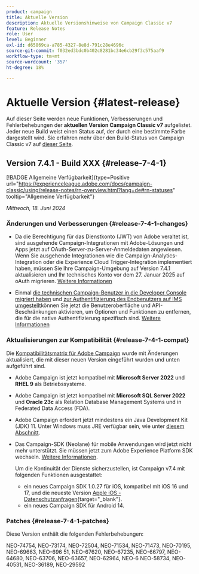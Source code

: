 ```yaml
---
product: campaign
title: Aktuelle Version
description: Aktuelle Versionshinweise von Campaign Classic v7
feature: Release Notes
role: User
level: Beginner
exl-id: d65869ca-a785-4327-8e8d-791c28e4696c
source-git-commit: f032ed3bdc0b402c8281bc34e6cb29f3c575aaf9
workflow-type: tm+mt
source-wordcount: '357'
ht-degree: 18%

---
```


# Aktuelle Version {#latest-release}

Auf dieser Seite werden neue Funktionen, Verbesserungen und Fehlerbehebungen der **aktuellen Version Campaign Classic v7** aufgelistet. Jeder neue Build weist einen Status auf, der durch eine bestimmte Farbe dargestellt wird. Sie erfahren mehr über den Build-Status von Campaign Classic v7 auf [dieser Seite](rn-overview.md).

## Version 7.4.1 - Build XXX {#release-7-4-1}

[!BADGE Allgemeine Verfügbarkeit]{type=Positive url="https://experienceleague.adobe.com/docs/campaign-classic/using/release-notes/rn-overview.html?lang=de#rn-statuses" tooltip="Allgemeine Verfügbarkeit"}


_Mittwoch, 18. Juni 2024_

### Änderungen und Verbesserungen {#release-7-4-1-changes}

* Da die Berechtigung für das Dienstkonto (JWT) von Adobe veraltet ist, sind ausgehende Campaign-Integrationen mit Adobe-Lösungen und Apps jetzt auf OAuth-Server-zu-Server-Anmeldedaten angewiesen. Wenn Sie ausgehende Integrationen wie die Campaign-Analytics-Integration oder die Experience Cloud Trigger-Integration implementiert haben, müssen Sie Ihre Campaign-Umgebung auf Version 7.4.1 aktualisieren und Ihr technisches Konto vor dem 27. Januar 2025 auf oAuth migrieren. [Weitere Informationen](../../integrations/using/oauth-technical-account.md)

* Einmal [die technischen Campaign-Benutzer in die Developer Console migriert haben](../../technotes/using/ims-migration.md) und [zur Authentifizierung des Endbenutzers auf IMS umgestellt](../../technotes/using/migrate-users-to-ims.md)können Sie jetzt die Benutzeroberfläche und API-Beschränkungen aktivieren, um Optionen und Funktionen zu entfernen, die für die native Authentifizierung spezifisch sind. [Weitere Informationen](../../technotes/using/impact-ims-migration.md)



### Aktualisierungen zur Kompatibilität {#release-7-4-1-compat}

Die [Kompatibilitätsmatrix für Adobe Campaign](compatibility-matrix.md) wurde mit Änderungen aktualisiert, die mit dieser neuen Version eingeführt wurden und unten aufgeführt sind.

* Adobe Campaign ist jetzt kompatibel mit **Microsoft Server 2022** und **RHEL 9** als Betriebssysteme.

* Adobe Campaign ist jetzt kompatibel mit **Microsoft SQL Server 2022** und **Oracle 23c** als Relation Database Management Systems und in Federated Data Access (FDA).

* Adobe Campaign erfordert jetzt mindestens ein Java Development Kit (JDK) 11. Unter Windows muss JRE verfügbar sein, wie unter [diesem Abschnitt](../../installation/using/application-server.md#jdk).

* Das Campaign-SDK (Neolane) für mobile Anwendungen wird jetzt nicht mehr unterstützt. Sie müssen jetzt zum Adobe Experience Platform SDK wechseln. [Weitere Informationen](deprecated-features.md).

  Um die Kontinuität der Dienste sicherzustellen, ist Campaign v7.4 mit folgenden Funktionen ausgestattet:

   * ein neues Campaign SDK 1.0.27 für iOS, kompatibel mit iOS 16 und 17, und die neueste Version [Apple iOS - Datenschutzanfragen](https://developer.apple.com/news/?id=r1henawx){target="_blank"}.
   * ein neues Campaign SDK für Android 14.


### Patches  {#release-7-4-1-patches}

Diese Version enthält die folgenden Fehlerbehebungen:

NEO-74754, NEO-73174, NEO-72504, NEO-71534, NEO-71473, NEO-70195, NEO-69663, NEO-696 51, NEO-67620, NEO-67235, NEO-66797, NEO-64680, NEO-63706, NEO-63657, NEO-62964, NEO-6 NEO-58734, NEO-40531, NEO-36189, NEO-29592

